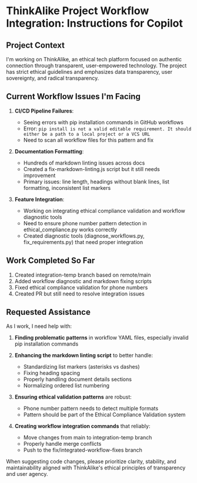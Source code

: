 # ThinkAlike Project Workflow Integration: Instructions for Copilot

## Project Context

I'm working on ThinkAlike, an ethical tech platform focused on authentic connection through transparent, user-empowered technology. The project has strict ethical guidelines and emphasizes data transparency, user sovereignty, and radical transparency.

## Current Workflow Issues I'm Facing

1. **CI/CD Pipeline Failures**:
   - Seeing errors with pip installation commands in GitHub workflows
   - Error: `pip install is not a valid editable requirement. It should either be a path to a local project or a VCS URL`
   - Need to scan all workflow files for this pattern and fix

2. **Documentation Formatting**:
   - Hundreds of markdown linting issues across docs
   - Created a fix-markdown-linting.js script but it still needs improvement
   - Primary issues: line length, headings without blank lines, list formatting, inconsistent list markers

3. **Feature Integration**:
   - Working on integrating ethical compliance validation and workflow diagnostic tools
   - Need to ensure phone number pattern detection in ethical_compliance.py works correctly
   - Created diagnostic tools (diagnose_workflows.py, fix_requirements.py) that need proper integration

## Work Completed So Far

1. Created integration-temp branch based on remote/main
2. Added workflow diagnostic and markdown fixing scripts
3. Fixed ethical compliance validation for phone numbers
4. Created PR but still need to resolve integration issues

## Requested Assistance

As I work, I need help with:

1. **Finding problematic patterns** in workflow YAML files, especially invalid pip installation commands
2. **Enhancing the markdown linting script** to better handle:
   - Standardizing list markers (asterisks vs dashes)
   - Fixing heading spacing
   - Properly handling document details sections
   - Normalizing ordered list numbering

3. **Ensuring ethical validation patterns** are robust:
   - Phone number pattern needs to detect multiple formats
   - Pattern should be part of the Ethical Compliance Validation system

4. **Creating workflow integration commands** that reliably:
   - Move changes from main to integration-temp branch
   - Properly handle merge conflicts
   - Push to the fix/integrated-workflow-fixes branch

When suggesting code changes, please prioritize clarity, stability, and maintainability aligned with ThinkAlike's ethical principles of transparency and user agency.

